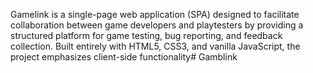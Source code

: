 Gamelink is a single-page web application (SPA) designed to facilitate collaboration between game developers and playtesters by providing a structured platform for game testing, bug reporting, and feedback collection. Built entirely with HTML5, CSS3, and vanilla JavaScript, the project emphasizes client-side functionality# Gamblink
